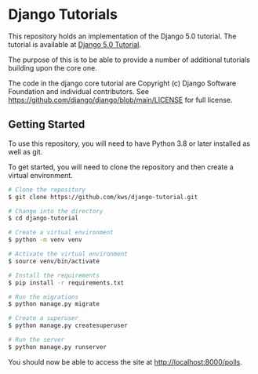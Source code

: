 # Django Tutorials

This repository holds an implementation of the Django 5.0 tutorial. The tutorial is available at [Django 5.0 Tutorial](https://docs.djangoproject.com/en/5.0/intro/tutorial01/).

The purpose of this is to be able to provide a number of additional tutorials building upon the core one. 

The code in the django core tutorial are Copyright (c) Django Software Foundation and individual contributors. See <https://github.com/django/django/blob/main/LICENSE> for full license.

## Getting Started

To use this repository, you will need to have Python 3.8 or later installed as well as git. 

To get started, you will need to clone the repository and then create a virtual environment. 

```bash
# Clone the repository
$ git clone https://github.com/kws/django-tutorial.git

# Change into the directory
$ cd django-tutorial

# Create a virtual environment
$ python -m venv venv

# Activate the virtual environment
$ source venv/bin/activate

# Install the requirements
$ pip install -r requirements.txt

# Run the migrations
$ python manage.py migrate

# Create a superuser
$ python manage.py createsuperuser

# Run the server
$ python manage.py runserver
```

You should now be able to access the site at <http://localhost:8000/polls>.
